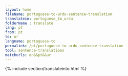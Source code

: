 ```yaml
---
layout: home
fileName: portuguese-to-urdu-sentence-translation
translatein: portuguese_to_urdu
folderName : translate
lang: pt
from: pt
to: ur
langname: portuguese-to
permalink: /pt/portuguese-to-urdu-sentence-translation
tool: sentence-translations
matchurls: en&&pt&&ur
---
```

{% include section/translateinto.html %}
